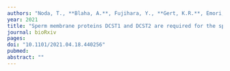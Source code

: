 ```yaml
---
authors: "Noda, T., **Blaha, A.**, Fujihara, Y., **Gert, K.R.**, Emori, C., **Deneke, V.E.**, Oura, S., **Berent, S.**, Kodani, M., **Panser, K., Cabrera-Quio, L.E., Pauli, A.**, Ikawa. M."
year: 2021
title: "Sperm membrane proteins DCST1 and DCST2 are required for the sperm-egg fusion process in mice and fish"
journal: bioRxiv
pages: 
doi: "10.1101/2021.04.18.440256"
pubmed: 
abstract: ""
---
```

